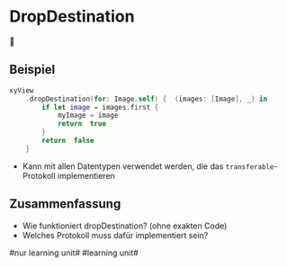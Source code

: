 # DropDestination
🎯

## Beispiel

```swift
xyView
	.dropDestination(for: Image.self) {  (images: [Image], _) in
		if let image = images.first { 
			myImage = image
			return  true
		}
		return  false
	}
```

- Kann mit allen Datentypen verwendet werden, die das `transferable`-Protokoll implementieren

## Zusammenfassung
- Wie funktioniert dropDestination? (ohne exakten Code)
- Welches Protokoll muss dafür implementiert sein?


#nur learning unit# #learning unit#